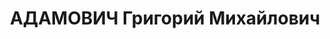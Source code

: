 ---
title: АДАМОВИЧ Григорий Михайлович
description: "Род. в 1899, Варшавская губ., ст. Тлущ, поляк, б/п. Проживал: Ленинградская\
  \ обл., г. Красногвардейск, ул. Юного Пролетария, д. 66, кв. 5. Нач. сметного отделения\
  \ СКО ЛВО вольнонаемный \n  Арестован 31.08.1937. Обв. по ст. 58-7-8-11 УК РСФСР.\
  \ Приговор: выездная сессия ВК ВС СССР в г. Ленинград, 01.12.1937 – ВМН. Расстрелян\
  \ 01.12.1937"
---